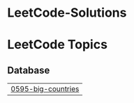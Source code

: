 # LeetCode-Solutions
<!---LeetCode Topics Start-->
# LeetCode Topics
## Database
|  |
| ------- |
| [0595-big-countries](https://github.com/fouziasharkar/LeetCode-Solutions/tree/master/0595-big-countries) |
<!---LeetCode Topics End-->